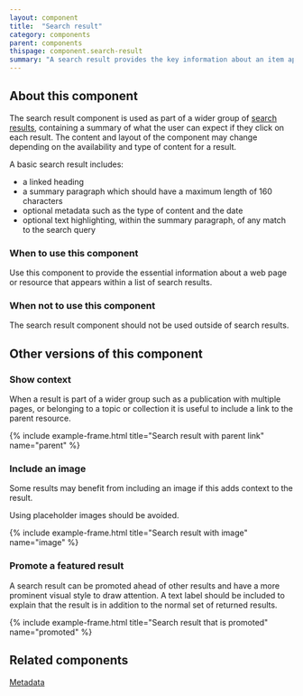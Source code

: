 ```yaml
---
layout: component
title:  "Search result"
category: components
parent: components
thispage: component.search-result
summary: "A search result provides the key information about an item appearing in a list of search results."
---
```


## About this component

The search result component is used as part of a wider group of [search results](/patterns/search-results/), containing a summary of what the user can expect if they click on each result. The content and layout of the component may change depending on the availability and type of content for a result.

A basic search result includes:

- a linked heading
- a summary paragraph which should have a maximum length of 160 characters
- optional metadata such as the type of content and the date
- optional text highlighting, within the summary paragraph, of any match to the search query

### When to use this component

Use this component to provide the essential information about a web page or resource that appears within a list of search results.

### When not to use this component

The search result component should not be used outside of search results.

## Other versions of this component

### Show context

When a result is part of a wider group such as a publication with multiple pages, or belonging to a topic or collection it is useful to include a link to the parent resource.

{% include example-frame.html title="Search result with parent link" name="parent" %}

### Include an image

Some results may benefit from including an image if this adds context to the result.

Using placeholder images should be avoided. 

{% include example-frame.html title="Search result with image" name="image" %}

### Promote a featured result

A search result can be promoted ahead of other results and have a more prominent visual style to draw attention. A text label should be included to explain that the result is in addition to the normal set of returned results.

{% include example-frame.html title="Search result that is promoted" name="promoted" %}

## Related components

[Metadata](/components/metadata/)

